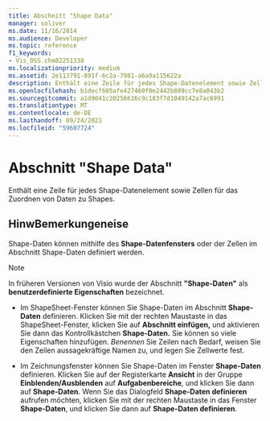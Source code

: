 ```yaml
---
title: Abschnitt "Shape Data"
manager: soliver
ms.date: 11/16/2014
ms.audience: Developer
ms.topic: reference
f1_keywords:
- Vis_DSS.chm82251338
ms.localizationpriority: medium
ms.assetid: 2e113791-891f-6c2a-7981-a6a9a115622a
description: Enthält eine Zeile für jedes Shape-Datenelement sowie Zellen für das Zuordnen von Daten zu Shapes.
ms.openlocfilehash: b1decf605afe427460f0e2442b809cc7e8a043b2
ms.sourcegitcommit: a1d9041c20256616c9c183f7d1049142a7ac6991
ms.translationtype: MT
ms.contentlocale: de-DE
ms.lasthandoff: 09/24/2021
ms.locfileid: "59607724"
---
```

# <a name="shape-data-section"></a>Abschnitt "Shape Data"

Enthält eine Zeile für jedes Shape-Datenelement sowie Zellen für das Zuordnen von Daten zu Shapes.
  
## <a name="remarks"></a>HinwBemerkungeneise

Shape-Daten können mithilfe des **Shape-Datenfensters** oder der Zellen im Abschnitt Shape-Daten definiert werden. 
  
> [!NOTE]
> In früheren Versionen von Visio wurde der Abschnitt **"Shape-Daten"** als **benutzerdefinierte Eigenschaften** bezeichnet. 
  
- Im ShapeSheet-Fenster können Sie Shape-Daten im Abschnitt **Shape-Daten** definieren. Klicken Sie mit der rechten Maustaste in das ShapeSheet-Fenster, klicken Sie auf **Abschnitt einfügen,** und aktivieren Sie dann das Kontrollkästchen **Shape-Daten.** Sie können so viele Eigenschaften hinzufügen.  *Benennen*  Sie Zeilen nach Bedarf, weisen Sie den Zeilen aussagekräftige Namen zu, und legen Sie Zellwerte fest. 
    
- Im Zeichnungsfenster können Sie Shape-Daten im Fenster **Shape-Daten** definieren. Klicken Sie auf der Registerkarte **Ansicht** in der Gruppe **Einblenden/Ausblenden** auf **Aufgabenbereiche**, und klicken Sie dann auf **Shape-Daten**. Wenn Sie das Dialogfeld **Shape-Daten definieren** aufrufen möchten, klicken Sie mit der rechten Maustaste in das Fenster **Shape-Daten**, und klicken Sie dann auf **Shape-Daten definieren**.
    

